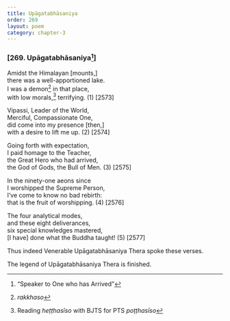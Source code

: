 ```yaml
---
title: Upāgatabhāsaniya
order: 269
layout: poem
category: chapter-3
---
```


### \[269. Upāgatabhāsaniya[^1]\]

Amidst the Himalayan \[mounts,\]  
there was a well-apportioned lake.  
I was a demon[^2] in that place,  
with low morals,[^3] terrifying. (1) \[2573\]

Vipassi, Leader of the World,  
Merciful, Compassionate One,  
did come into my presence \[then,\]  
with a desire to lift me up. (2) \[2574\]

Going forth with expectation,  
I paid homage to the Teacher,  
the Great Hero who had arrived,  
the God of Gods, the Bull of Men. (3) \[2575\]

In the ninety-one aeons since  
I worshipped the Supreme Person,  
I’ve come to know no bad rebirth:  
that is the fruit of worshipping. (4) \[2576\]

The four analytical modes,  
and these eight deliverances,  
six special knowledges mastered,  
\[I have\] done what the Buddha taught! (5) \[2577\]

Thus indeed Venerable Upāgatabhāsaniya Thera spoke these verses.

The legend of Upāgatabhāsaniya Thera is finished.

[^1]: “Speaker to One who has Arrived”

[^2]: *rakkhaso*

[^3]: Reading *heṭṭhasīso* with BJTS for PTS *poṭṭhasīso*
